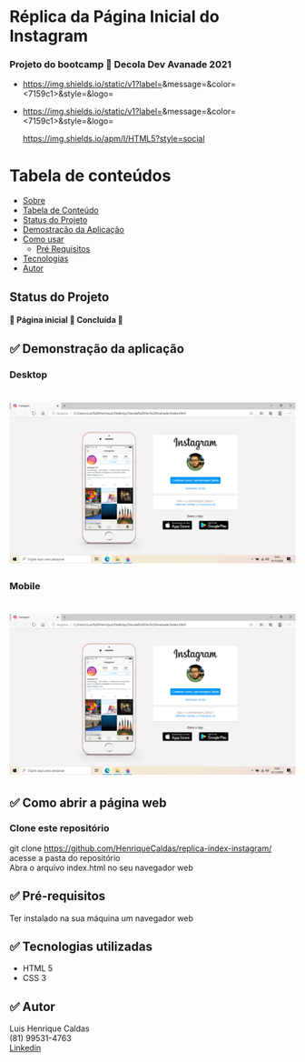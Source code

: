 # Réplica da Página Inicial do Instagram <a name="sobre">
### Projeto do bootcamp 🚀 Decola Dev Avanade 2021

- https://img.shields.io/static/v1?label=<Tecnologia>&message=<HTML5>&color=<7159c1>&style=<for-the-badge>&logo=<GHOST>
    
- https://img.shields.io/static/v1?label=<Tecnologia>&message=<CSS3>&color=<7159c1>&style=<for-the-badge>&logo=<GHOST>
  
  https://img.shields.io/apm/l/HTML5?style=social



Tabela de conteúdos
=================
<!--ts-->
   * [Sobre](#Sobre)
   * [Tabela de Conteúdo](#tabela-de-conteudo)
   * [Status do Projeto](#status)
   * [Demostracão da Aplicação](#demostracao)
   * [Como usar](#como-usar)
      * [Pré Requisitos](#pre-requisitos)
   * [Tecnologias](#tecnologias)
   * [Autor](#autor)
<!--te-->

## Status do Projeto <a name="status">
<h4> 
  🚧 Página inicial 🚀 Concluída 🚧
</h4>

## ✅ Demonstração da aplicação <a name="demostracao"> 

### Desktop
<h1>
  <img alt="print da tela" src="./screenshots/desktop.png" />
</h1>

### Mobile
<h1>
  <img alt="Print da tela" src="./screenshots/desktop.png" />
</h1>

## ✅ Como abrir a página web <a name="como-usar"> 
### Clone este repositório
git clone https://github.com/HenriqueCaldas/replica-index-instagram/
  <br>
acesse a pasta do repositório
  <br>
Abra o arquivo index.html no seu navegador web

## ✅ Pré-requisitos <a name="pre-requisitos">
Ter instalado na sua máquina um navegador web

## ✅ <a name="tecnologias"> Tecnologias utilizadas
- HTML 5
- CSS 3

## ✅ Autor <a name="autor">  
Luis Henrique Caldas
  <br>
(81) 99531-4763
  <br>
[Linkedin](https://www.linkedin.com/in/henriquecaldas/)
